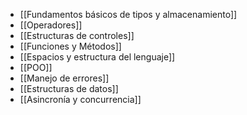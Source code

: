 +  [[Fundamentos básicos de tipos y almacenamiento]]
+ [[Operadores]]
+ [[Estructuras de controles]]
+ [[Funciones y Métodos]]
+ [[Espacios y estructura del lenguaje]]
+ [[POO]]
+  [[Manejo de errores]]
+ [[Estructuras de datos]]
+ [[Asincronía y concurrencia]]


